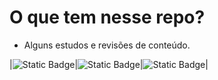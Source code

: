 # O que tem nesse repo?

- Alguns estudos e revisões de conteúdo.

|![Static Badge](https://img.shields.io/badge/html-blue?style=flat&logo=html5&logoColor=yellow)|![Static Badge](https://img.shields.io/badge/css-purple?style=flat&logo=css&logoColor=blue)|![Static Badge](https://img.shields.io/badge/javascript-blue?style=flat&logo=javascript&logoColor=yellow)|


